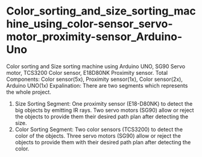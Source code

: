 # Color_sorting_and_size_sorting_machine_using_color-sensor_servo-motor_proximity-sensor_Arduino-Uno
Color sorting and Size sorting machine using Arduino UNO, SG90 Servo motor, TCS3200 Color sensor, E18D80NK Proximity sensor. 
Total Components: Color sensor(5x), Proximity sensor(1x), Color sensor(2x), Arduino UNO(1x) 
Expalination: There are two segments which represents the whole project. 
1. Size Sorting Segment: One proximity sensor (E18-D80NK) to detect the big objects by emitting IR rays. Two servo motors (SG90) allow or reject the objects to provide them their desired path plan after detecting the size.
2. Color Sorting Segment: Two color sensors (TCS3200) to detect the color of the objects. Three servo motors (SG90) allow or reject the objects to provide them with their desired path plan after detecting the color.
